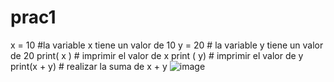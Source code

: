 # prac1
x = 10 #la variable x tiene un valor de 10
y = 20 # la variable y tiene un valor de 20
print( x ) # imprimir el valor de x 
print ( y) # imprimir el valor de y
print(x + y) # realizar la suma de x + y 
![image](https://github.com/user-attachments/assets/1623615d-af33-48c1-b06b-b10e0921ab92)
